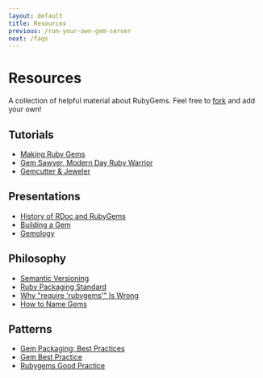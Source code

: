 ```yaml
---
layout: default
title: Resources
previous: /run-your-own-gem-server
next: /faqs
---
```


Resources
==============

A collection of helpful material about RubyGems. Feel free to
[fork](http://github.com/rubygems/guides) and add your own!

Tutorials
---------

* [Making Ruby Gems](http://timelessrepo.com/making-ruby-gems)
* [Gem Sawyer, Modern Day Ruby Warrior](http://rubylearning.com/blog/2010/10/06/gem-sawyer-modern-day-ruby-warrior/)
* [Gemcutter & Jeweler](http://railscasts.com/episodes/183-gemcutter-jeweler)

Presentations
-------------

* [History of RDoc and RubyGems](http://blog.segment7.net/2011/01/17/history-of-rdoc-and-rubygems)
* [Building a Gem](http://www.slideshare.net/sarah.allen/building-a-ruby-gem)
* [Gemology](http://www.slideshare.net/copiousfreetime/gemology)

Philosophy
----------

* [Semantic Versioning](http://semver.org/)
* [Ruby Packaging Standard](http://chneukirchen.github.com/rps/)
* [Why "require 'rubygems'" Is Wrong](http://tomayko.com/writings/require-rubygems-antipattern)
* [How to Name Gems](http://blog.segment7.net/2010/11/15/how-to-name-gems)

Patterns
--------

* [Gem Packaging: Best Practices](http://weblog.rubyonrails.org/2009/9/1/gem-packaging-best-practices)
* [Gem Best Practice](http://blog.nofail.de/2010/11/gem-best-practice/)
* [Rubygems Good Practice](http://yehudakatz.com/2009/07/24/rubygems-good-practice/)
